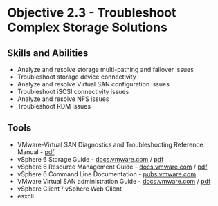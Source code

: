 # Objective 2.3 - Troubleshoot Complex Storage Solutions
## Skills and Abilities
* Analyze and resolve storage multi-pathing and failover issues
* Troubleshoot storage device connectivity
* Analyze and resolve Virtual SAN configuration issues
* Troubleshoot iSCSI connectivity issues
* Analyze and resolve NFS issues
* Troubleshoot RDM issues

## Tools
* VMware-Virtual SAN Diagnostics and Troubleshooting Reference Manual - [pdf](https://www.vmware.com/content/dam/digitalmarketing/vmware/en/pdf/products/vsan/vsan-troubleshooting-reference-manual.pdf)
* vSphere 6 Storage Guide - [docs.vmware.com](https://docs.vmware.com/en/VMware-vSphere/6.0/com.vmware.vsphere.storage.doc/GUID-8AE88758-20C1-4873-99C7-181EF9ACFA70.html) / [pdf](https://docs.vmware.com/en/VMware-vSphere/6.0/vsphere-esxi-vcenter-server-601-storage-guide.pdf)
* vSphere 6 Resource Management Guide - [docs.vmware.com](https://docs.vmware.com/en/VMware-vSphere/6.0/com.vmware.vsphere.resmgmt.doc/GUID-98BD5A8A-260A-494F-BAAE-74781F5C4B87.html) / [pdf](https://docs.vmware.com/en/VMware-vSphere/6.0/vsphere-esxi-vcenter-server-601-resource-management-guide.pdf)
* vSphere 6 Command Line Documentation - [pubs.vmware.com](http://pubs.vmware.com/vsphere-6-0/index.jsp?topic=%2Fcom.vmware.vsphere.scripting.doc%2FGUID-7F7C5D15-9599-4423-821D-7B1FE87B3A96.html)
* VMware Virtual SAN administration Guide - [docs.vmware.com](https://docs.vmware.com/en/VMware-vSphere/6.0/com.vmware.vsphere.virtualsan.doc/GUID-AEF15062-1ED9-4E2B-BA12-A5CE0932B976.html) / [pdf](https://docs.vmware.com/en/VMware-vSphere/6.0/virtual-san-62-administration-guide.pdf)
* vSphere Client / vSphere Web Client
* esxcli